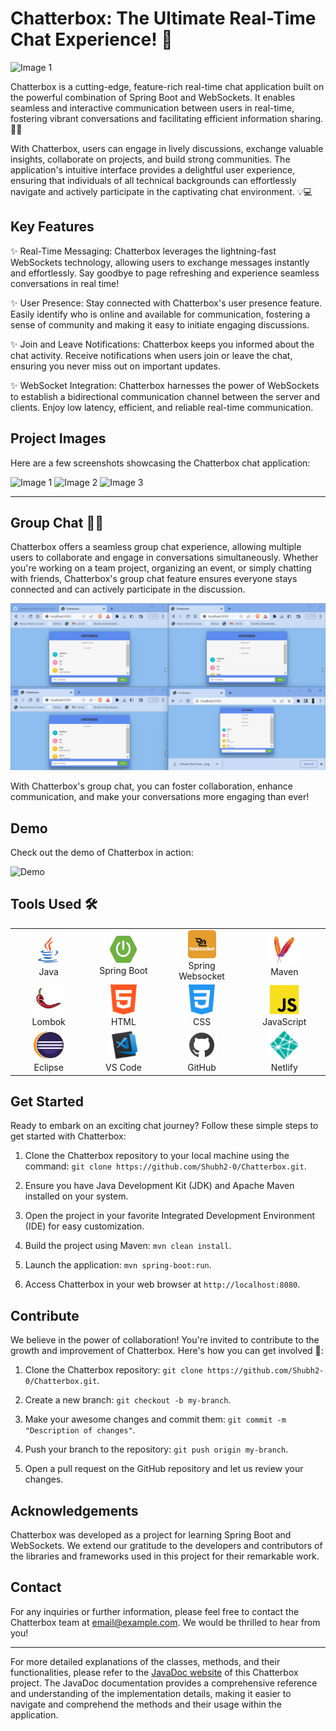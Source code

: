 # Chatterbox: The Ultimate Real-Time Chat Experience! 🌟

![Image 1](Images/poster.png)

Chatterbox is a cutting-edge, feature-rich real-time chat application built on the powerful combination of Spring Boot and WebSockets. It enables seamless and interactive communication between users in real-time, fostering vibrant conversations and facilitating efficient information sharing. 💬🚀

With Chatterbox, users can engage in lively discussions, exchange valuable insights, collaborate on projects, and build strong communities. The application's intuitive interface provides a delightful user experience, ensuring that individuals of all technical backgrounds can effortlessly navigate and actively participate in the captivating chat environment. 💡💻

## Key Features

✨ Real-Time Messaging: Chatterbox leverages the lightning-fast WebSockets technology, allowing users to exchange messages instantly and effortlessly. Say goodbye to page refreshing and experience seamless conversations in real time!

✨ User Presence: Stay connected with Chatterbox's user presence feature. Easily identify who is online and available for communication, fostering a sense of community and making it easy to initiate engaging discussions.

✨ Join and Leave Notifications: Chatterbox keeps you informed about the chat activity. Receive notifications when users join or leave the chat, ensuring you never miss out on important updates.

✨ WebSocket Integration: Chatterbox harnesses the power of WebSockets to establish a bidirectional communication channel between the server and clients. Enjoy low latency, efficient, and reliable real-time communication.

## Project Images



Here are a few screenshots showcasing the Chatterbox chat application:

![Image 1](Images/image1.png)
![Image 2](Images/image2.png)
![Image 3](Images/image3.png)

---

## Group Chat 👥💬

Chatterbox offers a seamless group chat experience, allowing multiple users to collaborate and engage in conversations simultaneously. Whether you're working on a team project, organizing an event, or simply chatting with friends, Chatterbox's group chat feature ensures everyone stays connected and can actively participate in the discussion.

![Group Chat](Images/groupchat.png)

With Chatterbox's group chat, you can foster collaboration, enhance communication, and make your conversations more engaging than ever!



## Demo

Check out the demo of Chatterbox in action:

![Demo](Images/demo.gif)


## Tools Used 🛠️

<table align="center">
  <tr>
    <td align="center" width="170">
      <img src="Images/java.png" width="48" height="48" alt="Java" />
      <br>Java 
    </td>
    <td align="center" width="170">
      <img src="Images/springb.png" width="45" height="45" alt="Spring Boot" />
      <br>Spring Boot
    </td>
    <td align="center" width="170">
      <img src="Images/WebSocket.png" width="45" height="45" alt="Spring Websocket" />
      <br>Spring Websocket
    </td>
    <td align="center" width="170">
      <img src="Images/maven.png" width="48" height="48" alt="Maven" />
      <br>Maven
    </td>    
  </tr>
  <tr>
      <td align="center" width="170">
      <img src="Images/lambok.png" width="48" height="48" alt="JDBC" />
      <br>Lombok
    </td>
    <td align="center" width="170">
      <img src="Images/html.png" width="48" height="48" alt="Swing" />
      <br>HTML
    </td>
    <td align="center" width="170">
      <img src="Images/css.png" width="48" height="48" alt="Lombok" />
      <br>CSS
    </td>
    <td align="center" width="170">
      <img src="Images/js.png" width="48" height="48" alt="Eclipse" />
      <br>JavaScript
    </td>
  </tr>
    <tr>
          <td align="center" width="170">
      <img src="Images/eclipse.png" width="48" height="48" alt="Eclipse" />
      <br>Eclipse
    </td>
     <td align="center" width="170">
      <img src="Images/vscode.png" width="48" height="48" alt="Eclipse" />
      <br>VS Code
    </td>
        <td align="center" width="170">
      <img src="Images/github.png" width="48" height="48" alt="GitHub" />
      <br>GitHub
    </td> 
          <td align="center" width="170">
      <img src="Images/netlify.png" width="48" height="48" alt="Eclipse" />
      <br>Netlify
    </td>
  </tr>
</table>







## Get Started

Ready to embark on an exciting chat journey? Follow these simple steps to get started with Chatterbox:

1. Clone the Chatterbox repository to your local machine using the command: `git clone https://github.com/Shubh2-0/Chatterbox.git`.

2. Ensure you have Java Development Kit (JDK) and Apache Maven installed on your system.

3. Open the project in your favorite Integrated Development Environment (IDE) for easy customization.

4. Build the project using Maven: `mvn clean install`.

5. Launch the application: `mvn spring-boot:run`.

6. Access Chatterbox in your web browser at `http://localhost:8080`.

## Contribute

We believe in the power of collaboration! You're invited to contribute to the growth and improvement of Chatterbox. Here's how you can get involved 🤗:

1. Clone the Chatterbox repository: `git clone https://github.com/Shubh2-0/Chatterbox.git`.

2. Create a new branch: `git checkout -b my-branch`.

3. Make your awesome changes and commit them: `git commit -m "Description of changes"`.

4. Push your branch to the repository: `git push origin my-branch`.

5. Open a pull request on the GitHub repository and let us review your changes.


## Acknowledgements

Chatterbox was developed as a project for learning Spring Boot and WebSockets. We extend our gratitude to the developers and contributors of the libraries and frameworks used in this project for their remarkable work.

## Contact

For any inquiries or further information, please feel free to contact the Chatterbox team at [email@example.com](mailto:email@example.com). We would be thrilled to hear from you!

---

For more detailed explanations of the classes, methods, and their functionalities, please refer to the [JavaDoc website](https://example.com/javadoc) of this Chatterbox project. The JavaDoc documentation provides a comprehensive reference and understanding of the implementation details, making it easier to navigate and comprehend the methods and their usage within the application.
